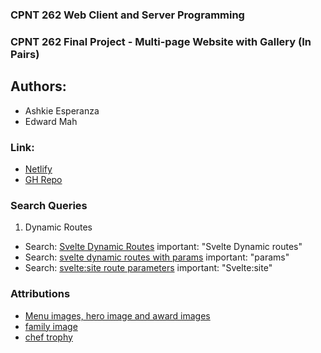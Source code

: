 ### CPNT 262 Web Client and Server Programming
### CPNT 262 Final Project - Multi-page Website with Gallery (In Pairs)
## Authors:
- Ashkie Esperanza
- Edward Mah
### Link:
- [Netlify]()
- [GH Repo](https://github.com/edwardm8/cpnt-262-final.git)

### Search Queries

1. Dynamic Routes

- Search: [Svelte Dynamic Routes](https://www.youtube.com/watch?v=2ZvSj5kktjA)
important: "Svelte Dynamic routes"
- Search: [svelte dynamic routes with params](https://www.youtube.com/watch?v=gNgQFF-tmuo)
important: "params"
- Search: [svelte:site route parameters](https://kit.svelte.dev/docs/advanced-routing)
important: "Svelte:site"

### Attributions
- [Menu images, hero image and award images](https://www.midjourney.com/home?callbackUrl=%2Fexplore)
- [family image](https://www.ikcplay.com/news/7x-tips-family-friendly-restaurant)
- [chef trophy](https://www.edco.com/chef-statue-trophy)